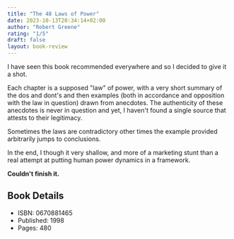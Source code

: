 ```yaml
---
title: "The 48 Laws of Power"
date: 2023-10-13T20:34:14+02:00
author: "Robert Greene"
rating: "1/5"
draft: false
layout: book-review
---
```


I have seen this book recommended everywhere and so I decided to give it a shot.

Each chapter is a supposed "law" of power, with a very short summary of the
dos and dont's and then examples (both in accordance and opposition with the law in
question) drawn from anecdotes.
The authenticity of these anecdotes is never in question and yet, I haven't found
a single source that attests to their legitimacy.

Sometimes the laws are contradictory other times the example provided
arbitrarily jumps to conclusions.

In the end, I though it very shallow, and more of a marketing stunt than a real
attempt at putting human power dynamics in a framework.

**Couldn't finish it.**


## Book Details

- ISBN: 0670881465
- Published: 1998
- Pages: 480
